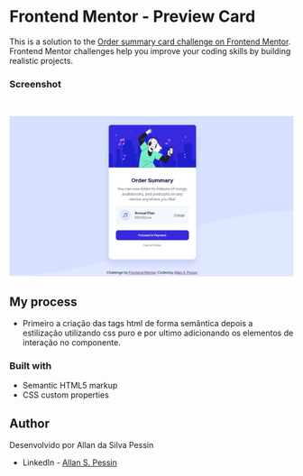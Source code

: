 # Frontend Mentor - Preview Card 

This is a solution to the [Order summary card challenge on Frontend Mentor](https://www.frontendmentor.io/challenges/order-summary-component-QlPmajDUj). Frontend Mentor challenges help you improve your coding skills by building realistic projects. 

### Screenshot
<br/>

![Imagem da solução](https://github.com/AllanPessin/order-summary/blob/main/design/order-summary.jpg)

## My process

- Primeiro a criação das tags html de forma semântica depois a estilização utilizando css puro e por ultimo adicionando os elementos de interação no componente.

### Built with

- Semantic HTML5 markup
- CSS custom properties

## Author
Desenvolvido por Allan da Silva Pessin
- LinkedIn - [Allan S. Pessin](https://www.linkedin.com/in/allan-da-silva-pessin-2b49701b6/)